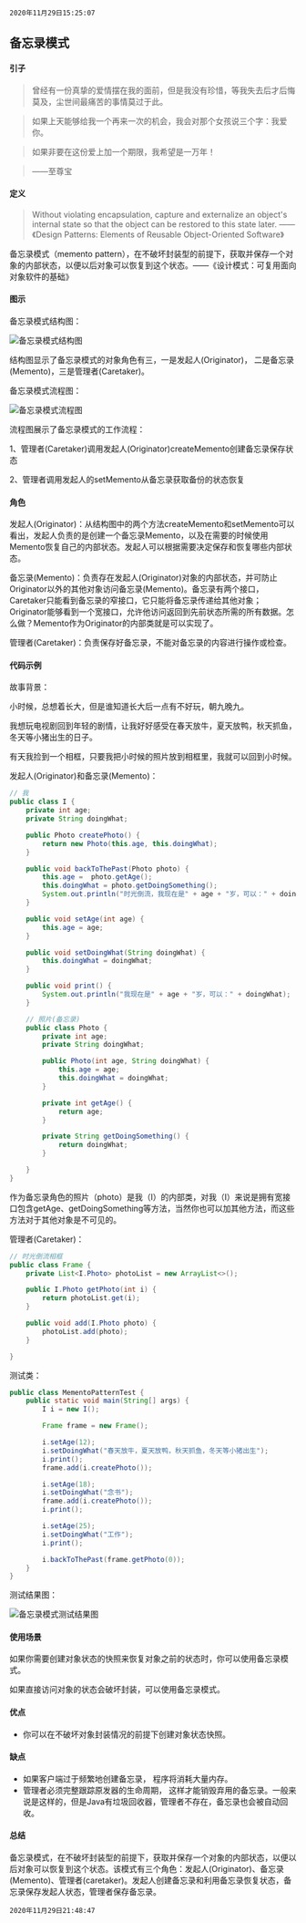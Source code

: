 `2020年11月29日15:25:07`

## 备忘录模式

#### 引子

>曾经有一份真挚的爱情摆在我的面前，但是我没有珍惜，等我失去后才后悔莫及，尘世间最痛苦的事情莫过于此。

>如果上天能够给我一个再来一次的机会，我会对那个女孩说三个字：我爱你。

>如果非要在这份爱上加一个期限，我希望是一万年！

>——至尊宝

#### 定义

>Without violating encapsulation, capture and externalize an object's internal
state so that the object can be restored to this state later. ——《Design Patterns: Elements of Reusable Object-Oriented Software》

备忘录模式（memento pattern），在不破坏封装型的前提下，获取并保存一个对象的内部状态，以便以后对象可以恢复到这个状态。——《设计模式：可复用面向对象软件的基础》

#### 图示

备忘录模式结构图：

![备忘录模式结构图](https://images.cnblogs.com/cnblogs_com/mingmingcome/1618392/o_201129103703memento-pattern-structure-diagram.png)

结构图显示了备忘录模式的对象角色有三，一是发起人(Originator)， 二是备忘录(Memento)，三是管理者(Caretaker)。

备忘录模式流程图：

![备忘录模式流程图](https://images.cnblogs.com/cnblogs_com/mingmingcome/1618392/o_201129120602memento-pattern-sequence-diagram.png)

流程图展示了备忘录模式的工作流程：

1、管理者(Caretaker)调用发起人(Originator)createMemento创建备忘录保存状态

2、管理者调用发起人的setMemento从备忘录获取备份的状态恢复

#### 角色

发起人(Originator)：从结构图中的两个方法createMemento和setMemento可以看出，发起人负责的是创建一个备忘录Memento，以及在需要的时候使用Memento恢复自己的内部状态。发起人可以根据需要决定保存和恢复哪些内部状态。

备忘录(Memento)：负责存在发起人(Originator)对象的内部状态，并可防止Originator以外的其他对象访问备忘录(Memento)。备忘录有两个接口，Caretaker只能看到备忘录的窄接口，它只能将备忘录传递给其他对象；Originator能够看到一个宽接口，允许他访问返回到先前状态所需的所有数据。怎么做？Memento作为Originator的内部类就是可以实现了。

管理者(Caretaker)：负责保存好备忘录，不能对备忘录的内容进行操作或检查。

#### 代码示例

故事背景：

小时候，总想着长大，但是谁知道长大后一点有不好玩，朝九晚九。

我想玩电视剧回到年轻的剧情，让我好好感受在春天放牛，夏天放鸭，秋天抓鱼，冬天等小猪出生的日子。

有天我捡到一个相框，只要我把小时候的照片放到相框里，我就可以回到小时候。

发起人(Originator)和备忘录(Memento)：
``` java
// 我
public class I {
    private int age;
    private String doingWhat;

    public Photo createPhoto() {
        return new Photo(this.age, this.doingWhat);
    }

    public void backToThePast(Photo photo) {
        this.age =  photo.getAge();
        this.doingWhat = photo.getDoingSomething();
        System.out.println("时光倒流，我现在是" + age + "岁，可以：" + doingWhat);
    }

    public void setAge(int age) {
        this.age = age;
    }

    public void setDoingWhat(String doingWhat) {
        this.doingWhat = doingWhat;
    }

    public void print() {
        System.out.println("我现在是" + age + "岁，可以：" + doingWhat);
    }

    // 照片(备忘录)
    public class Photo {
        private int age;
        private String doingWhat;

        public Photo(int age, String doingWhat) {
            this.age = age;
            this.doingWhat = doingWhat;
        }

        private int getAge() {
            return age;
        }

        private String getDoingSomething() {
            return doingWhat;
        }

    }
}
```

作为备忘录角色的照片（photo）是我（I）的内部类，对我（I）来说是拥有宽接口包含getAge、getDoingSomething等方法，当然你也可以加其他方法，而这些方法对于其他对象是不可见的。

管理者(Caretaker)：
``` java
// 时光倒流相框
public class Frame {
    private List<I.Photo> photoList = new ArrayList<>();

    public I.Photo getPhoto(int i) {
        return photoList.get(i);
    }

    public void add(I.Photo photo) {
        photoList.add(photo);
    }

}
```

测试类：
``` java
public class MementoPatternTest {
    public static void main(String[] args) {
        I i = new I();

        Frame frame = new Frame();

        i.setAge(12);
        i.setDoingWhat("春天放牛，夏天放鸭，秋天抓鱼，冬天等小猪出生");
        i.print();
        frame.add(i.createPhoto());

        i.setAge(18);
        i.setDoingWhat("念书");
        frame.add(i.createPhoto());
        i.print();

        i.setAge(25);
        i.setDoingWhat("工作");
        i.print();

        i.backToThePast(frame.getPhoto(0));
    }
}
```

测试结果图：

![备忘录模式测试结果图](https://images.cnblogs.com/cnblogs_com/mingmingcome/1618392/o_201129133309memento-pattern-test-result.jpg)

#### 使用场景

如果你需要创建对象状态的快照来恢复对象之前的状态时，你可以使用备忘录模式。

如果直接访问对象的状态会破坏封装，可以使用备忘录模式。

#### 优点

- 你可以在不破坏对象封装情况的前提下创建对象状态快照。

#### 缺点

- 如果客户端过于频繁地创建备忘录， 程序将消耗大量内存。
- 管理者必须完整跟踪原发器的生命周期， 这样才能销毁弃用的备忘录。一般来说是这样的，但是Java有垃圾回收器，管理者不存在，备忘录也会被自动回收。

#### 总结

备忘录模式，在不破坏封装型的前提下，获取并保存一个对象的内部状态，以便以后对象可以恢复到这个状态。该模式有三个角色：发起人(Originator)、备忘录(Memento)、管理者(caretaker)。发起人创建备忘录和利用备忘录恢复状态，备忘录保存发起人状态，管理者保存备忘录。

`2020年11月29日21:48:47`